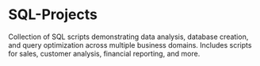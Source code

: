 # SQL-Projects
Collection of SQL scripts demonstrating data analysis, database creation, and query optimization across multiple business domains. Includes scripts for sales, customer analysis, financial reporting, and more.
